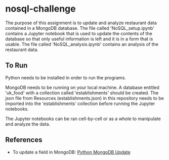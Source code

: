 # nosql-challenge
The purpose of this assignment is to update and analyze restaurant data contained in a MongoDB database. The file called 'NoSQL_setup.ipynb' contains a Jupyter notebook that is used to update the contents of the database so that only useful information is left and it is in a form that is usable. The file called 'NoSQL_analysis.ipynb' contains an analysis of the restaurant data.

## To Run
Python needs to be installed in order to run the programs.

MongoDB needs to be running on your local machine. A database entitled 'uk_food' with a collection called 'establishments' should be created. The json file from Resources (establishments.json) in this repository needs to be imported into the 'establishments' collection before running the Jupyter notebooks.

The Jupyter notebooks can be ran cell-by-cell or as a whole to manipulate and analyze the data.

## References
- To update a field in MongoDB: [Python MongoDB Update](https://www.w3schools.com/python/python_mongodb_update.asp)